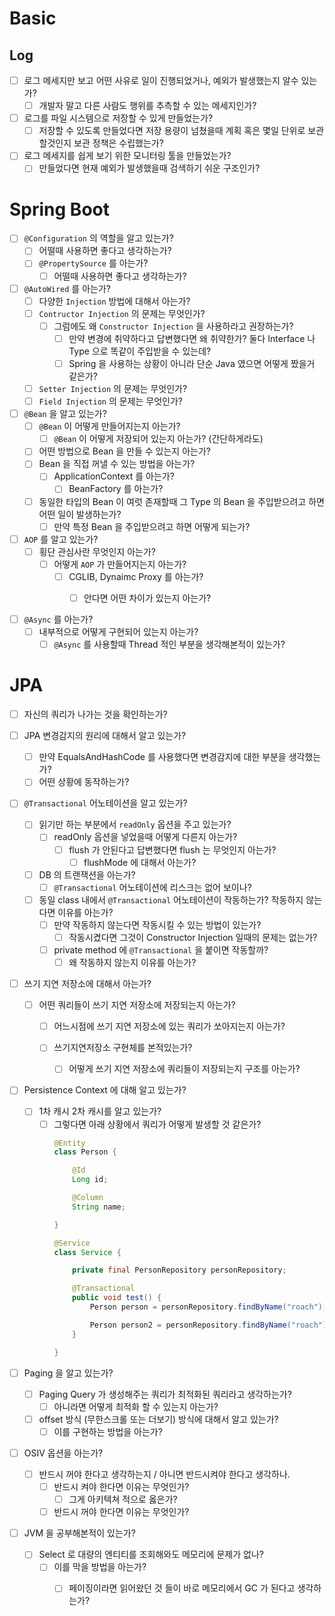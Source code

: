 # Basic

## Log
- [ ] 로그 메세지만 보고 어떤 사유로 일이 진행되었거나, 예외가 발생했는지 알수 있는가? 
    - [ ] 개발자 말고 다른 사람도 행위를 추측할 수 있는 메세지인가?
- [ ] 로그를 파일 시스템으로 저장할 수 있게 만들었는가?
    - [ ] 저장할 수 있도록 만들었다면 저장 용량이 넘쳤을때 계획 혹은 몇일 단위로 보관할것인지 보관 정책은 수립했는가?
- [ ] 로그 메세지를 쉽게 보기 위한 모니터링 툴을 만들었는가?
    - [ ] 만들었다면 현재 예외가 발생했을때 검색하기 쉬운 구조인가?

# Spring Boot

- [ ] `@Configuration` 의 역할을 알고 있는가?
    - [ ] 어떨때 사용하면 좋다고 생각하는가?
    - [ ] `@PropertySource` 를 아는가?
        - [ ] 어떨때 사용하면 좋다고 생각하는가?

- [ ] `@AutoWired` 를 아는가?
    - [ ] 다양한 `Injection` 방법에 대해서 아는가?
    - [ ] `Contructor Injection` 의 문제는 무엇인가?
        - [ ] 그럼에도 왜 `Constructor Injection` 을 사용하라고 권장하는가?
            - [ ] 만약 변경에 취약하다고 답변했다면 왜 취약한가? 둘다 Interface 나 Type 으로 똑같이 주입받을 수 있는데?
            - [ ] Spring 을 사용하는 상황이 아니라 단순 Java 였으면 어떻게 짰을거 같은가?
    - [ ] `Setter Injection` 의 문제는 무엇인가?
    - [ ] `Field Injection` 의 문제는 무엇인가?

- [ ] `@Bean` 을 알고 있는가?
    - [ ] `@Bean` 이 어떻게 만들어지는지 아는가?
        - [ ] `@Bean` 이 어떻게 저장되어 있는지 아는가? (간단하게라도)
    - [ ] 어떤 방법으로 Bean 을 만들 수 있는지 아는가?
    - [ ] Bean 을 직접 꺼낼 수 있는 방법을 아는가?
        - [ ] ApplicationContext 를 아는가?
            - [ ] BeanFactory 를 아는가?
    - [ ] 동일한 타입의 Bean 이 여럿 존재할때 그 Type 의 Bean 을 주입받으려고 하면 어떤 일이 발생하는가?
        - [ ] 만약 특정 Bean 을 주입받으려고 하면 어떻게 되는가?

- [ ] `AOP` 를 알고 있는가?
    -  [ ] 횡단 관심사란 무엇인지 아는가?
        - [ ] 어떻게 `AOP` 가 만들어지는지 아는가?
            - [ ] CGLIB, Dynaimc Proxy 를 아는가?
                - [ ] 안다면 어떤 차이가 있는지 아는가?


- [ ] `@Async` 를 아는가?
    - [ ] 내부적으로 어떻게 구현되어 있는지 아는가?
        - [ ] `@Async` 를 사용할때 Thread 적인 부분을 생각해본적이 있는가?

# JPA

- [ ] 자신의 쿼리가 나가는 것을 확인하는가?

- [ ] JPA 변경감지의 원리에 대해서 알고 있는가?
    - [ ] 만약 EqualsAndHashCode 를 사용했다면 변경감지에 대한 부분을 생각했는가?
    - [ ] 어떤 상황에 동작하는가?

- [ ] `@Transactional` 어노테이션을 알고 있는가?
    - [ ] 읽기만 하는 부분에서 `readOnly` 옵션을 주고 있는가?
        - [ ] readOnly 옵션을 넣었을때 어떻게 다른지 아는가?
            - [ ] flush 가 안된다고 답변했다면 flush 는 무엇인지 아는가?
                - [ ] flushMode 에 대해서 아는가?
    - [ ] DB 의 트랜잭션을 아는가?
        - [ ] `@Transactional` 어노테이션에 리스크는 없어 보이나?
                
    - [ ] 동일 class 내에서 `@Transactional` 어노테이션이 작동하는가? 작동하지 않는 다면 이유를 아는가?
        - [ ] 만약 작동하지 않는다면 작동시킬 수 있는 방법이 있는가?
            - [ ] 작동시켰다면 그것이 Constructor Injection 일때의 문제는 없는가?
        - [ ] private method 에 `@Transactional` 을 붙이면 작동할까?
            - [ ] 왜 작동하지 않는지 이유를 아는가?

- [ ] 쓰기 지연 저장소에 대해서 아는가?
    - [ ] 어떤 쿼리들이 쓰기 지연 저장소에 저장되는지 아는가?
        - [ ] 어느시점에 쓰기 지연 저장소에 있는 쿼리가 쏘아지는지 아는가?

        - [ ] 쓰기지연저장소 구현체를 본적있는가?
            - [ ] 어떻게 쓰기 지연 저장소에 쿼리들이 저장되는지 구조를 아는가?

- [ ] Persistence Context 에 대해 알고 있는가?
    - [ ] 1차 캐시 2차 캐시를 알고 있는가?
        - [ ] 그렇다면 아래 상황에서 쿼리가 어떻게 발생할 것 같은가?
            ```java
            @Entity
            class Person {

                @Id
                Long id;

                @Column
                String name;

            }

            @Service
            class Service {

                private final PersonRepository personRepository;

                @Transactional
                public void test() {
                    Person person = personRepository.findByName("roach");

                    Person person2 = personRepository.findByName("roach");
                }

            }
            ```

- [ ] Paging 을 알고 있는가?
    - [ ] Paging Query 가 생성해주는 쿼리가 최적화된 쿼리라고 생각하는가?
        - [ ] 아니라면 어떻게 최적화 할 수 있는지 아는가?
    - [ ] offset 방식 (무한스크롤 또는 더보기) 방식에 대해서 알고 있는가?
        - [ ] 이를 구현하는 방법을 아는가?

- [ ] OSIV 옵션을 아는가?
    - [ ] 반드시 꺼야 한다고 생각하는지 / 아니면 반드시켜야 한다고 생각하나.
        - [ ] 반드시 켜야 한다면 이유는 무엇인가?
            - [ ] 그게 아키텍쳐 적으로 옳은가?
        - [ ] 반드시 꺼야 한다면 이유는 무엇인가?

- [ ] JVM 을 공부해본적이 있는가?
    - [ ] Select 로 대량의 엔티티를 조회해와도 메모리에 문제가 없나?
        - [ ] 이를 막을 방법을 아는가?
            - [ ] 페이징이라면 읽어왔던 것 들이 바로 메모리에서 GC 가 된다고 생각하는가?
    